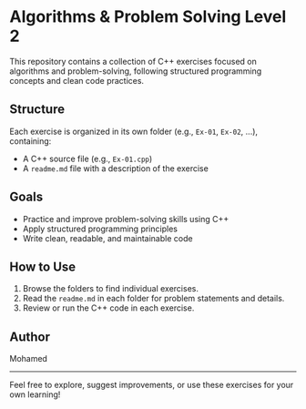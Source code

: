 # Algorithms & Problem Solving Level 2

This repository contains a collection of C++ exercises focused on algorithms and problem-solving, following structured programming concepts and clean code practices.

## Structure
Each exercise is organized in its own folder (e.g., `Ex-01`, `Ex-02`, ...), containing:
- A C++ source file (e.g., `Ex-01.cpp`)
- A `readme.md` file with a description of the exercise

## Goals
- Practice and improve problem-solving skills using C++
- Apply structured programming principles
- Write clean, readable, and maintainable code

## How to Use
1. Browse the folders to find individual exercises.
2. Read the `readme.md` in each folder for problem statements and details.
3. Review or run the C++ code in each exercise.

## Author
Mohamed

---
Feel free to explore, suggest improvements, or use these exercises for your own learning!
